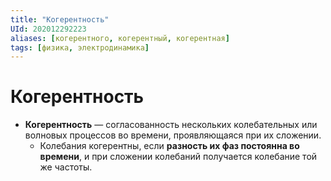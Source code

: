 ```yaml
---
title: "Когерентность"
UId: 202012292223
aliases: [когерентного, когерентный, когерентная]
tags: [физика, электродинамика]
---
```


# Когерентность

- **Когерентность** — согласованность нескольких колебательных или волновых процессов во времени, проявляющаяся при их сложении. 
	- Колебания когерентны, если **разность их фаз постоянна во времени**, и при сложении колебаний получается колебание той же частоты.